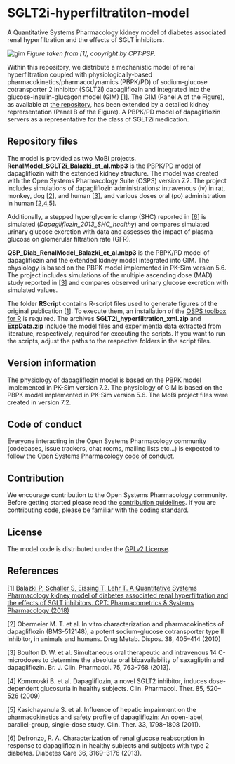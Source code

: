 # SGLT2i-hyperfiltratiton-model
A Quantitative Systems Pharmacology kidney model of diabetes associated renal hyperfiltration and the effects of SGLT inhibitors.

![gim](https://github.com/PavelBal/SGLT2i-hyperfiltration-model/blob/master/Figure_1_color.png)
_Figure taken from [1], copyright by CPT:PSP._

Within this repository, we distribute a mechanistic model of renal hyperfiltration coupled with physiologically-based pharmacokinetics/pharmacodynamics (PBPK/PD) of sodium-glucose cotransporter 2 inhibitor (SGLT2i) dapagliflozin and integrated into the glucose-insulin-glucagon model (GIM) [[1](#references)]. The GIM (Panel A of the Figure), as available at [the repository](https://github.com/Open-Systems-Pharmacology/Glucose-Insulin-Model), has been extended by a detailed kidney reprersentation (Panel B of the Figure). A PBPK/PD model of dapagliflozin servers as a representative for the class of SGLT2i medication.

## Repository files
The model is provided as two MoBi projects.
**RenalModel_SGLT2i_Balazki_et_al.mbp3** is the PBPK/PD model of dapagliflozin with the extended kidney structure. The model was created with the Open Systems Pharmacology Suite (OSPS) version 7.2. The project includes simulations of dapagliflozin administrations: intravenous (iv) in rat, monkey, dog [[2](#references)], and human [[3](#references)], and various doses oral (po) administration in human [[2,4,5](#references)].

Additionally, a stepped hyperglycemic clamp (SHC) reported in [[6](#references)] is simulated (_Dapagliflozin_2013_SHC_healthy_) and compares simulated urinary glucose excretion with data and assesses the impact of plasma glucose on glomerular filtration rate (GFR). 

**QSP_Diab_RenalModel_Balazki_et_al.mbp3** is the PBPK/PD model of dapagliflozin and the extended kidney model integrated into GIM. The physiology is based on the PBPK model implemented in PK-Sim version 5.6. The project includes simulations of the multiple ascending dose (MAD) study reported in [[3](#references)] and compares observed urinary glucose excretion with simulated values.

The folder **RScript** contains R-script files used to generate figures of the original publication [[1](#references)]. To execute them, an installation of the [OSPS toolbox for R](https://github.com/Open-Systems-Pharmacology/R-Toolbox/releases) is required. The archives **SGLT2i_hyperfiltration_xml.zip** and **ExpData.zip** include the model files and experimentla data extracted from literature, respectively, required for executing the scripts. If you want to run the scripts, adjust the paths to the respective folders in the script files.

## Version information
The physiology of dapagliflozin model is based on the PBPK model implemented in PK-Sim version 7.2.
The physiology of GIM is based on the PBPK model implemented in PK-Sim version 5.6.
The MoBi project files were created in version 7.2.

## Code of conduct
Everyone interacting in the Open Systems Pharmacology community (codebases, issue trackers, chat rooms, mailing lists etc...) is expected to follow the Open Systems Pharmacology [code of conduct](https://github.com/Open-Systems-Pharmacology/Suite/blob/master/CODE_OF_CONDUCT.md#contributor-covenant-code-of-conduct).

## Contribution
We encourage contribution to the Open Systems Pharmacology community. Before getting started please read the [contribution guidelines](https://github.com/Open-Systems-Pharmacology/Suite/blob/master/CONTRIBUTING.md#ways-to-contribute). If you are contributing code, please be familiar with the [coding standard](https://github.com/Open-Systems-Pharmacology/Suite/blob/master/CODING_STANDARDS.md#visual-studio-settings).

## License
The model code is distributed under the [GPLv2 License](https://github.com/Open-Systems-Pharmacology/Suite/blob/develop/LICENSE).

## References
[1] [Balazki P, Schaller S, Eissing T, Lehr T. A Quantitative Systems Pharmacology kidney model of diabetes associated renal hyperfiltration and the effects of SGLT inhibitors. CPT: Pharmacometrics & Systems Pharmacology (2018)](https://ascpt.onlinelibrary.wiley.com/doi/abs/10.1002/psp4.12359)

[2] Obermeier M. T. et al. In vitro characterization and pharmacokinetics of dapagliflozin (BMS-512148), a potent sodium-glucose cotransporter type II inhibitor, in animals and humans. Drug Metab. Dispos. 38, 405–414 (2010)

[3] Boulton D. W. et al. Simultaneous oral therapeutic and intravenous 14 C-microdoses to determine the absolute oral bioavailability of saxagliptin and dapagliflozin. Br. J. Clin. Pharmacol. 75, 763–768 (2013).

[4] Komoroski B. et al. Dapagliflozin, a novel SGLT2 inhibitor, induces dose-dependent glucosuria in healthy subjects. Clin. Pharmacol. Ther. 85, 520–526 (2009)

[5] Kasichayanula S. et al. Influence of hepatic impairment on the pharmacokinetics and safety profile of dapagliflozin: An open-label, parallel-group, single-dose study. Clin. Ther. 33, 1798–1808 (2011).

[6] Defronzo, R. A. Characterization of renal glucose reabsorption in response to dapagliflozin in healthy subjects and subjects with type 2 diabetes. Diabetes Care 36, 3169–3176 (2013).
